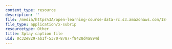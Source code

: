 ```yaml
---
content_type: resource
description: ''
file: /media/https%3A/open-learning-course-data-rc.s3.amazonaws.com/18-01sc-single-variable-calculus-fall-2010/0c32e829ab1f53708787f8428d4a894d_7K1sB05pE0A.vtt
file_type: application/x-subrip
resourcetype: Other
title: 3play caption file
uid: 0c32e829-ab1f-5370-8787-f8428d4a894d
---
```

